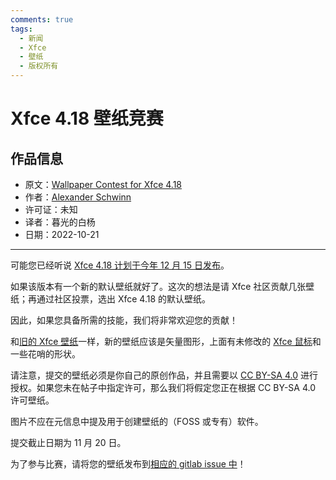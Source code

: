 ```yaml
---
comments: true
tags:
  - 新闻
  - Xfce
  - 壁纸
  - 版权所有
---
```


# Xfce 4.18 壁纸竞赛

## 作品信息

- 原文：[Wallpaper Contest for Xfce 4.18](https://alexxcons.github.io/blogpost_5.html)
- 作者：[Alexander Schwinn](https://gitlab.xfce.org/alexxcons)
- 许可证：未知
- 译者：暮光的白杨
- 日期：2022-10-21

----

可能您已经听说 [Xfce 4.18 计划于今年 12 月 15 日发布](https://wiki.xfce.org/releng/4.18/roadmap)。

如果该版本有一个新的默认壁纸就好了。这次的想法是请 Xfce 社区贡献几张壁纸；再通过社区投票，选出 Xfce 4.18 的默认壁纸。

因此，如果您具备所需的技能，我们将非常欢迎您的贡献！

和[旧的 Xfce 壁纸](https://gitlab.xfce.org/artwork/public/-/tree/master/wallpapers)一样，新的壁纸应该是矢量图形，上面有未修改的 [Xfce 鼠标](https://alexxcons.github.io/(https://gitlab.xfce.org/artwork/public/-/tree/master/logo))和一些花哨的形状。

请注意，提交的壁纸必须是你自己的原创作品，并且需要以 [CC BY-SA 4.0](https://creativecommons.org/licenses/by-sa/4.0/) 进行授权。如果您未在帖子中指定许可，那么我们将假定您正在根据 CC BY-SA 4.0 许可壁纸。

图片不应在元信息中提及用于创建壁纸的（FOSS 或专有）软件。

提交截止日期为 11 月 20 日。

为了参与比赛，请将您的壁纸发布到[相应的 gitlab issue 中](https://gitlab.xfce.org/artwork/public/-/issues/1)！